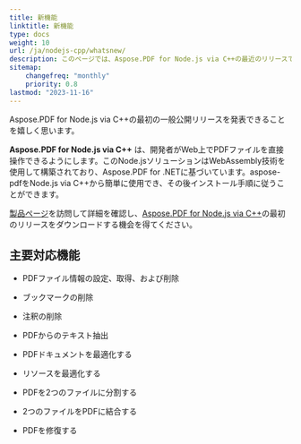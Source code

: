 ```yaml
---
title: 新機能
linktitle: 新機能
type: docs
weight: 10
url: /ja/nodejs-cpp/whatsnew/
description: このページでは、Aspose.PDF for Node.js via C++の最近のリリースで導入された最も人気のある新機能を紹介します。
sitemap:
    changefreq: "monthly"
    priority: 0.8
lastmod: "2023-11-16"
---
```


Aspose.PDF for Node.js via C++の最初の一般公開リリースを発表できることを嬉しく思います。

**Aspose.PDF for Node.js via C++** は、開発者がWeb上でPDFファイルを直接操作できるようにします。このNode.jsソリューションはWebAssembly技術を使用して構築されており、Aspose.PDF for .NETに基づいています。aspose-pdfをNode.js via C++から簡単に使用でき、その後インストール手順に従うことができます。

[製品ページ](https://products.aspose.com/pdf/nodejs-cpp/)を訪問して詳細を確認し、[Aspose.PDF for Node.js via C++]()の最初のリリースをダウンロードする機会を得てください。

## **主要対応機能**

- PDFファイル情報の設定、取得、および削除
- ブックマークの削除
- 注釈の削除

- PDFからのテキスト抽出
- PDFドキュメントを最適化する
- リソースを最適化する
- PDFを2つのファイルに分割する
- 2つのファイルをPDFに結合する
- PDFを修復する